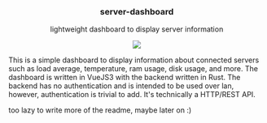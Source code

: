 <h3 align="center">
	<br>
	server-dashboard
	<br>
</h3>

<p align="center">lightweight dashboard to display server information</p>

<p align="center">
	<a href="./LICENSE"><img src="https://img.shields.io/badge/license-GPL%20v3.0-blue.svg"></a>
</p>

This is a simple dashboard to display information about connected servers such as load average, temperature, ram usage, disk usage, and more. The dashboard is written in VueJS3 with the backend written in Rust. The backend has no authentication and is intended to be used over lan, however, authentication is trivial to add. It's technically a HTTP/REST API.

too lazy to write more of the readme, maybe later on :)
